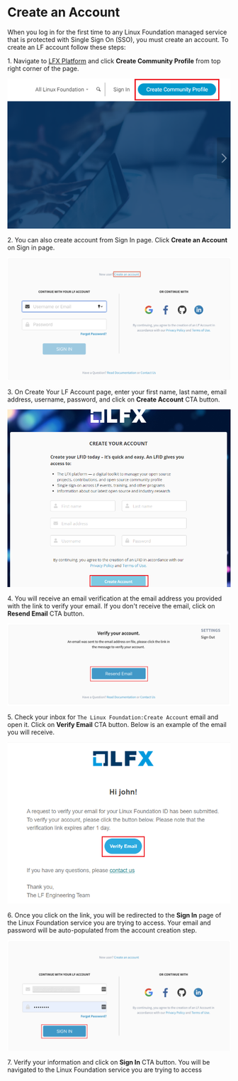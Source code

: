 # Create an Account

When you log in for the first time to any Linux Foundation managed service that is protected with Single Sign On (SSO), you must create an account. To create an LF account follow these steps:

1\. Navigate to [LFX Platform](http://lfx.linuxfoundation.org) and click **Create Community Profile** from top right corner of the page.

![Community Profile ](../.gitbook/assets/CM1.png)

2\. You can also create account from Sign In page. Click **Create an Account** on Sign in page.

![Create an account](<../.gitbook/assets/New SSO.png>)

3\. On Create Your LF Account page, enter your first name, last name, email address, username, password, and click on **Create Account** CTA button.

![Create Account ](../.gitbook/assets/CM2.png)

4\. You will receive an email verification at the email address you provided with the link to verify your email. If you don't receive the email, click on **Resend Email** CTA button.

![Resend Email ](../.gitbook/assets/CM3.png)

5\. Check your inbox for `The Linux Foundation:Create Account` email and open it. Click on **Verify Email** CTA button. Below is an example of the email you will receive.

![Verify Email ](../.gitbook/assets/CM4.png)

6\. Once you click on the link, you will be redirected to the **Sign In** page of the Linux Foundation service you are trying to access. Your email and password will be auto-populated from the account creation step.

![Sign In ](../.gitbook/assets/CM5.png)

7\. Verify your information and click on **Sign In** CTA button. You will be navigated to the Linux Foundation service you are trying to access
